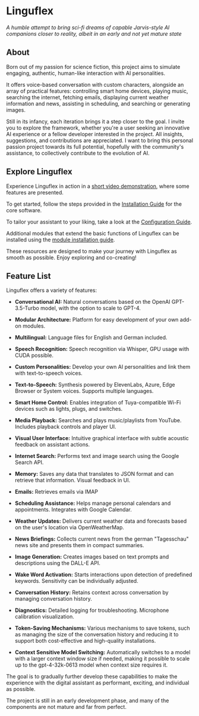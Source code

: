 # Linguflex

*A humble attempt to bring sci-fi dreams of capable Jarvis-style AI companions closer to reality, albeit in an early and not yet mature state*

## About

Born out of my passion for science fiction, this project aims to simulate engaging, authentic, human-like interaction with AI personalities.

It offers voice-based conversation with custom characters, alongside an array of practical features: controlling smart home devices, playing music, searching the internet, fetching emails, displaying current weather information and news, assisting in scheduling, and searching or generating images.

Still in its infancy, each iteration brings it a step closer to the goal. I invite you to explore the framework, whether you're a user seeking an innovative AI experience or a fellow developer interested in the project. All insights, suggestions, and contributions are appreciated. I want to bring this personal passion project towards its full potential, hopefully with the community's assistance, to collectively contribute to the evolution of AI.

## Explore Linguflex

Experience Linguflex in action in a [short video demonstration](https://www.youtube.com/watch?v=obYUkYrcAw0&t=26s), where some features are presented.

To get started, follow the steps provided in the [Installation Guide](https://github.com/KoljaB/Linguflex/blob/main/docs/install.md) for the core software.

To tailor your assistant to your liking, take a look at the [Configuration Guide](https://github.com/KoljaB/Linguflex/blob/main/docs/config.md).

Additional modules that extend the basic functions of Linguflex can be installed using the [module installation guide](https://github.com/KoljaB/Linguflex/blob/main/docs/modules.md).

These resources are designed to make your journey with Linguflex as smooth as possible. Enjoy exploring and co-creating!

## Feature List

Linguflex offers a variety of features:

- **Conversational AI:** Natural conversations based on the OpenAI GPT-3.5-Turbo model, with the option to scale to GPT-4.

- **Modular Architecture:** Platform for easy development of your own add-on modules.

- **Multilingual:** Language files for English and German included.

- **Speech Recognition:** Speech recognition via Whisper, GPU usage with CUDA possible.

- **Custom Personalities:** Develop your own AI personalities and link them with text-to-speech voices.

- **Text-to-Speech:** Synthesis powered by ElevenLabs, Azure, Edge Browser or System voices. Supports multiple languages.

- **Smart Home Control:** Enables integration of Tuya-compatible Wi-Fi devices such as lights, plugs, and switches.

- **Media Playback:** Searches and plays music/playlists from YouTube. Includes playback controls and player UI.

- **Visual User Interface:** Intuitive graphical interface with subtle acoustic feedback on assistant actions.

- **Internet Search:** Performs text and image search using the Google Search API.

- **Memory:** Saves any data that translates to JSON format and can retrieve that information. Visual feedback in UI.

- **Emails:** Retrieves emails via IMAP

- **Scheduling Assistance:** Helps manage personal calendars and appointments. Integrates with Google Calendar.

- **Weather Updates:** Delivers current weather data and forecasts based on the user's location via OpenWeatherMap.

- **News Briefings:** Collects current news from the german "Tagesschau" news site and presents them in compact summaries.

- **Image Generation:** Creates images based on text prompts and descriptions using the DALL-E API.

- **Wake Word Activation:** Starts interactions upon detection of predefined keywords. Sensitivity can be individually adjusted.

- **Conversation History:** Retains context across conversation by managing conversation history.

- **Diagnostics:** Detailed logging for troubleshooting. Microphone calibration visualization.

- **Token-Saving Mechanisms:** Various mechanisms to save tokens, such as managing the size of the conversation history and reducing it to support both cost-effective and high-quality installations.

- **Context Sensitive Model Switching:** Automatically switches to a model with a larger context window size if needed, making it possible to scale up to the gpt-4-32k-0613 model when context size requires it.

The goal is to gradually further develop these capabilities to make the experience with the digital assistant as performant, exciting, and individual as possible.

The project is still in an early development phase, and many of the components are not mature and far from perfect.
